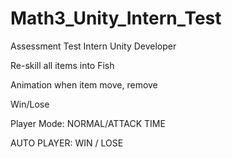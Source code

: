 # Math3_Unity_Intern_Test
Assessment Test Intern Unity Developer

Re-skill all items into Fish

Animation when item move, remove

Win/Lose

Player Mode: NORMAL/ATTACK TIME

AUTO PLAYER: WIN / LOSE

